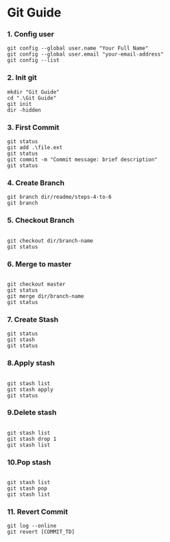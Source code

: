 # Git Guide

### 1. Config user
```
git config --global user.name "Your Full Name"
git config --global user.email "your-email-address"
git config --list
```

### 2. Init git
```
mkdir "Git Guide"
cd ".\Git Guide"
git init
dir -hidden
```

### 3. First Commit
```
git status
git add .\file.ext
git status
git commit -m "Commit message: brief description"
git status
```


### 4. Create Branch
```
git branch dir/readme/steps-4-to-6
git branch

```

### 5. Checkout Branch
```

git checkout dir/branch-name
git status

```

### 6. Merge to master
```

git checkout master
git status
git merge dir/branch-name
git status
```

### 7. Create Stash
```
git status
git stash
git status
```

### 8.Apply stash
```

git stash list
git stash apply
git status
```

### 9.Delete stash
```

git stash list
git stash drop 1
git stash list

```

### 10.Pop stash
```

git stash list
git stash pop
git stash list

```

### 11. Revert Commit
```
git log --online
git revert [COMMIT_TD]

```